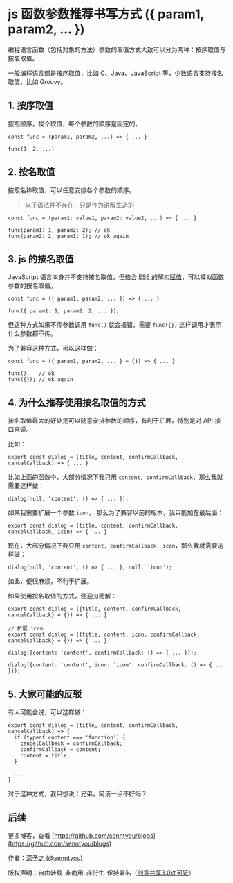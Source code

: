 # js 函数参数推荐书写方式 ({ param1, param2, ... })

编程语言函数（包括对象的方法）参数的取值方式大致可以分为两种：按序取值与按名取值。

一般编程语言都是按序取值，比如 C、Java、JavaScript 等，少数语言支持按名取值，比如 Groovy。

## 1. 按序取值

按照顺序，挨个取值，每个参数的顺序是固定的。

```
const func = (param1, param2, ...) => { ... }

func(1, 2, ...)
```

## 2. 按名取值

按照名称取值，可以任意安排各个参数的顺序。

> 以下语法并不存在，只是作为讲解生造的

```
const func = (param1: value1, param2: value2, ...) => { ... }

func(param1: 1, param2: 2); // ok 
func(param2: 2, param1: 1); // ok again 
```

## 3. js 的按名取值

JavaScript 语言本身并不支持按名取值，但结合 [ES6 的解构赋值](http://es6.ruanyifeng.com/#docs/destructuring)，可以模拟函数参数的按名取值。

```
const func = ({ param1, param2, ... }) => { ... }

func({ param1: 1, param2: 2, ... });
```

但这种方式如果不传参数调用 `func()` 就会报错，需要 `func({})` 这样调用才表示什么参数都不传。

为了兼容这种方式，可以这样做：

```
const func = ({ param1, param2, ... } = {}) => { ... }

func();   // ok
func({}); // ok again
``` 

## 4. 为什么推荐使用按名取值的方式

按名取值最大的好处是可以随意安排参数的顺序，有利于扩展，特别是对 API 接口来说。

比如：

```
export const dialog = (title, content, confirmCallback, cancelCallback) => { ... }
```

比如上面的函数中，大部分情况下我只用 `content, confirmCallback`，那么我就需要这样做：

```
dialog(null, 'content', () => { ... });
```

如果我需要扩展一个参数 `icon`， 那么为了兼容以前的版本，我只能加在最后面：

```
export const dialog = (title, content, confirmCallback, cancelCallback, icon) => { ... }
```

现在，大部分情况下我只用 `content, confirmCallback, icon`，那么我就需要这样做：

```
dialog(null, 'content', () => { ... }, null, 'icon');
```

如此，便很麻烦，不利于扩展。

如果使用按名取值的方式，便迎刃而解：

```
export const dialog = ({title, content, confirmCallback, cancelCallback} = {}) => { ... }

// 扩展 icon
export const dialog = ({title, content, icon, confirmCallback, cancelCallback} = {}) => { ... }
```

```
dialog({content: 'content', confirmCallback: () => { ... }});

dialog({content: 'content', icon: 'icon', confirmCallback: () => { ... }});
```

## 5. 大家可能的反驳

有人可能会说，可以这样做：

```
export const dialog = (title, content, confirmCallback, cancelCallback) => { 
  if (typeof content === 'function') {
    cancelCallback = confirmCallback;
    confirmCallback = content;
    content = title;
  }
  
  ...
}
```

对于这种方式，我只想说：兄弟，简洁一点不好吗？

## 后续

更多博客，查看 [https://github.com/senntyou/blogs](https://github.com/senntyou/blogs)

作者：[深予之 (@senntyou)](https://github.com/senntyou)

版权声明：自由转载-非商用-非衍生-保持署名（[创意共享3.0许可证](https://creativecommons.org/licenses/by-nc-nd/3.0/deed.zh)）
